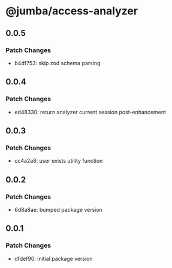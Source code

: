 # @jumba/access-analyzer

## 0.0.5

### Patch Changes

- b4df753: skip zod schema parsing

## 0.0.4

### Patch Changes

- ed48330: return analyzer current session post-enhancement

## 0.0.3

### Patch Changes

- cc4a2a8: user exists utility function

## 0.0.2

### Patch Changes

- 6d8a8ae: bumped package version

## 0.0.1

### Patch Changes

- dfdef90: initial package version
